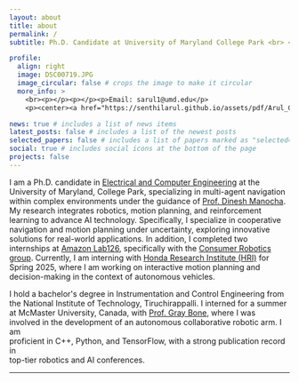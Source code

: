 ```yaml
---
layout: about
title: about
permalink: /
subtitle: Ph.D. Candidate at University of Maryland College Park <br> <b>Robotics | Motion Planning | Planning under Uncertainty | Reinforcement Learning </b> <br><br>

profile: 
  align: right 
  image: DSC00719.JPG
  image_circular: false # crops the image to make it circular
  more_info: >
    <br><p></p><p></p><p>Email: sarul1@umd.edu</p>
    <p><center><a href="https://senthilarul.github.io/assets/pdf/Arul_CV_Github.pdf">Curriculum Vitae</a></center></p>

news: true # includes a list of news items
latest_posts: false # includes a list of the newest posts
selected_papers: false # includes a list of papers marked as "selected={true}"
social: true # includes social icons at the bottom of the page
projects: false
---
```

I am a Ph.D. candidate in <a href="https://ece.umd.edu">Electrical and Computer Engineering</a> at the University of Maryland, College Park, specializing in multi-agent navigation within complex environments under the guidance of <a href="https://scholar.google.com/citations?user=X08l_4IAAAAJ&hl=en">Prof. Dinesh Manocha</a>. My research integrates robotics, motion planning, and reinforcement learning to advance AI technology. Specifically, I specialize in cooperative navigation and motion planning under uncertainty, exploring innovative solutions for real-world applications. In addition, I completed two internships at <a href="https://amazon.jobs/en/teams/lab126/">Amazon Lab126</a>, specifically with the <a href="https://www.amazon.jobs/content/en/teams/devices-services/consumer-robotics">Consumer Robotics group</a>. Currently, I am interning with <a href="https://usa.honda-ri.com/-/motion-planning-and-interactive-decision-making?redirect=%2F">Honda Research Institute (HRI)</a> for Spring 2025, where I am working on interactive motion planning and decision-making in the context of autonomous vehicles.

I hold a bachelor's degree in Instrumentation and Control Engineering from the National Institute of Technology, Tiruchirappalli. I interned for a summer at McMaster University, Canada, with <a href="https://www.eng.mcmaster.ca/mech/faculty/dr-gary-m-bone/">Prof. Gray Bone</a>, 
where I was <br> involved in the development of an autonomous collaborative robotic arm.
I am <br> proficient in C++, Python, and TensorFlow, with a strong publication record in <br> top-tier robotics and AI conferences.

---
